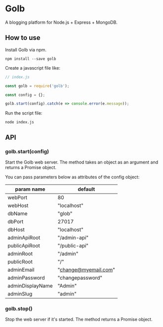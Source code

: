 # Golb

A blogging platform for Node.js + Express + MongoDB.

## How to use

Install Golb via npm.

```
npm install --save golb
```

Create a javascript file like:

```js
// index.js

const golb = require('golb');

const config = {};

golb.start(config).catch(e => console.error(e.message));
```

Run the script file:

```
node index.js
```

## API

### golb.start(config)

Start the Golb web server. The method takes an object as an argument and returns a Promise object.

You can pass parameters below as attributes of the config object:

| param name       | default              |
|------------------|----------------------|
| webPort          | 80                   |
| webHost          | "localhost"          |
| dbName           | "glob"               |
| dbPort           | 27017                |
| dbHost           | "localhost"          |
| adminApiRoot     | "/admin-api"         |
| publicApiRoot    | "/public-api"        |
| adminRoot        | "/admin"             |
| publicRoot       | "/"                  |
| adminEmail       | "change@myemail.com" |
| adminPassword    | "changepassword"     |
| adminDisplayName | "Admin"              |
| adminSlug        | "admin"              |

### golb.stop()

Stop the web server if it's started. The method returns a Promise object.